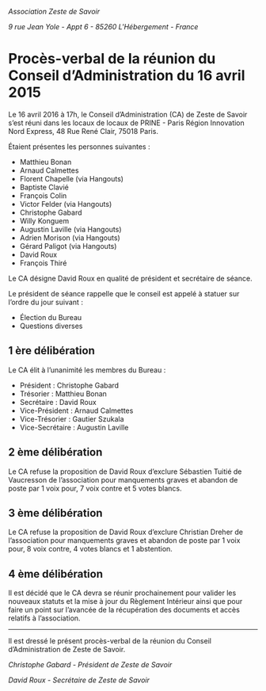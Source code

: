 *Association Zeste de Savoir*

*9 rue Jean Yole - Appt 6 - 85260 L'Hébergement - France*

# Procès-verbal de la réunion du Conseil d’Administration du 16 avril 2015

Le 16 avril 2016 à 17h, le Conseil d’Administration (CA) de Zeste de Savoir s’est réuni dans les locaux de locaux de PRINE - Paris Région Innovation Nord Express, 48 Rue René Clair, 75018 Paris.

Étaient présentes les personnes suivantes :

- Matthieu Bonan
- Arnaud Calmettes
- Florent Chapelle (via Hangouts)
- Baptiste Clavié
- François Colin
- Victor Felder (via Hangouts)
- Christophe Gabard
- Willy Konguem
- Augustin Laville (via Hangouts)
- Adrien Morison (via Hangouts)
- Gérard Paligot (via Hangouts)
- David Roux
- François Thiré

Le CA désigne David Roux en qualité de président et secrétaire de séance.

Le président de séance rappelle que le conseil est appelé à statuer sur l’ordre du jour suivant :

- Élection du Bureau
- Questions diverses

## 1 ère délibération

Le CA élit à l’unanimité les membres du Bureau :

- Président : Christophe Gabard
- Trésorier : Matthieu Bonan
- Secrétaire : David Roux
- Vice-Président : Arnaud Calmettes
- Vice-Trésorier : Gautier Szukala
- Vice-Secrétaire : Augustin Laville

## 2 ème délibération

Le CA refuse la proposition de David Roux d’exclure Sébastien Tuitié de Vaucresson de l’association pour manquements graves et abandon de poste par 1 voix pour, 7 voix contre et 5 votes blancs.

## 3 ème délibération

Le CA refuse la proposition de David Roux d’exclure Christian Dreher de l’association pour manquements graves et abandon de poste par 1 voix pour, 8 voix contre, 4 votes blancs et 1 abstention.

## 4 ème délibération

Il est décidé que le CA devra se réunir prochainement pour valider les nouveaux statuts et la mise à jour du Règlement Intérieur ainsi que pour faire un point sur l’avancée de la récupération des documents et accès relatifs à l’association.

---

Il est dressé le présent procès-verbal de la réunion du Conseil d’Administration de Zeste de Savoir.

*Christophe Gabard - Président de Zeste de Savoir*

*David Roux - Secrétaire de Zeste de Savoir*

